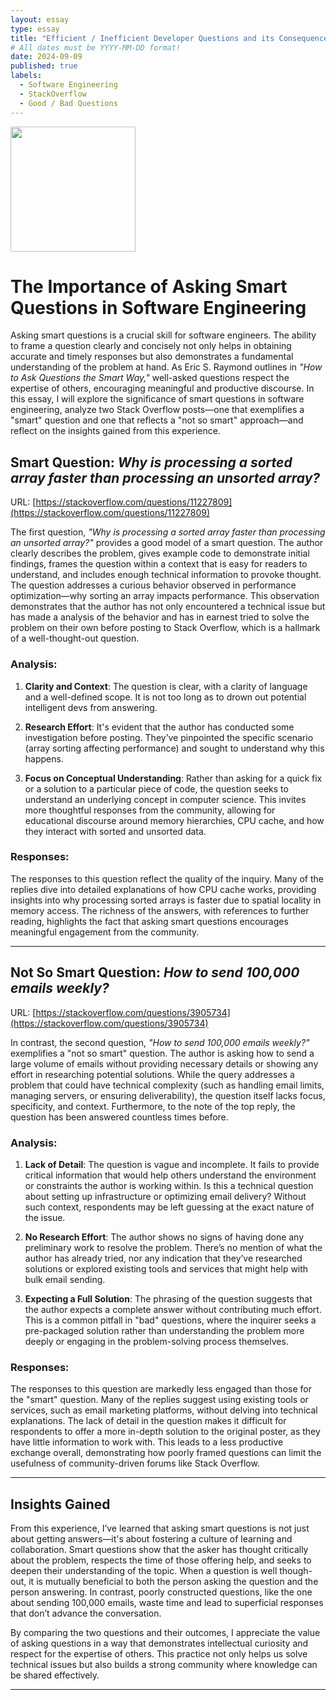 ```yaml
---
layout: essay
type: essay
title: "Efficient / Inefficient Developer Questions and its Consequences"
# All dates must be YYYY-MM-DD format!
date: 2024-09-09
published: true
labels:
  - Software Engineering
  - StackOverflow
  - Good / Bad Questions
---
```


<img width="200px" class="rounded float-start pe-4" src="https://static-00.iconduck.com/assets.00/stack-overflow-icon-2048x2048-7ohycn5z.png">

# The Importance of Asking Smart Questions in Software Engineering

Asking smart questions is a crucial skill for software engineers. The ability to frame a question clearly and concisely not only helps in obtaining accurate and timely responses but also demonstrates a fundamental understanding of the problem at hand. As Eric S. Raymond outlines in *"How to Ask Questions the Smart Way,"* well-asked questions respect the expertise of others, encouraging meaningful and productive discourse. In this essay, I will explore the significance of smart questions in software engineering, analyze two Stack Overflow posts—one that exemplifies a "smart" question and one that reflects a "not so smart" approach—and reflect on the insights gained from this experience.

## Smart Question: *Why is processing a sorted array faster than processing an unsorted array?*
URL: [https://stackoverflow.com/questions/11227809](https://stackoverflow.com/questions/11227809)

The first question, *"Why is processing a sorted array faster than processing an unsorted array?"* provides a good model of a smart question. The author clearly describes the problem, gives example code to demonstrate initial findings, frames the question within a context that is easy for readers to understand, and includes enough technical information to provoke thought. The question addresses a curious behavior observed in performance optimization—why sorting an array impacts performance. This observation demonstrates that the author has not only encountered a technical issue but has made a analysis of the behavior and has in earnest tried to solve the problem on their own before posting to Stack Overflow, which is a hallmark of a well-thought-out question.

### Analysis:
1. **Clarity and Context**: The question is clear, with a clarity of language and a well-defined scope. It is not too long as to drown out potential intelligent devs from answering.
   
2. **Research Effort**: It's evident that the author has conducted some investigation before posting. They’ve pinpointed the specific scenario (array sorting affecting performance) and sought to understand why this happens.

3. **Focus on Conceptual Understanding**: Rather than asking for a quick fix or a solution to a particular piece of code, the question seeks to understand an underlying concept in computer science. This invites more thoughtful responses from the community, allowing for educational discourse around memory hierarchies, CPU cache, and how they interact with sorted and unsorted data.

### Responses:
The responses to this question reflect the quality of the inquiry. Many of the replies dive into detailed explanations of how CPU cache works, providing insights into why processing sorted arrays is faster due to spatial locality in memory access. The richness of the answers, with references to further reading, highlights the fact that asking smart questions encourages meaningful engagement from the community.

---

## Not So Smart Question: *How to send 100,000 emails weekly?*
URL: [https://stackoverflow.com/questions/3905734](https://stackoverflow.com/questions/3905734)

In contrast, the second question, *"How to send 100,000 emails weekly?"* exemplifies a "not so smart" question. The author is asking how to send a large volume of emails without providing necessary details or showing any effort in researching potential solutions. While the query addresses a problem that could have technical complexity (such as handling email limits, managing servers, or ensuring deliverability), the question itself lacks focus, specificity, and context. Furthermore, to the note of the top reply, the question has been answered countless times before.

### Analysis:
1. **Lack of Detail**: The question is vague and incomplete. It fails to provide critical information that would help others understand the environment or constraints the author is working within. Is this a technical question about setting up infrastructure or optimizing email delivery? Without such context, respondents may be left guessing at the exact nature of the issue.
   
2. **No Research Effort**: The author shows no signs of having done any preliminary work to resolve the problem. There’s no mention of what the author has already tried, nor any indication that they’ve researched solutions or explored existing tools and services that might help with bulk email sending.

3. **Expecting a Full Solution**: The phrasing of the question suggests that the author expects a complete answer without contributing much effort. This is a common pitfall in "bad" questions, where the inquirer seeks a pre-packaged solution rather than understanding the problem more deeply or engaging in the problem-solving process themselves.

### Responses:
The responses to this question are markedly less engaged than those for the "smart" question. Many of the replies suggest using existing tools or services, such as email marketing platforms, without delving into technical explanations. The lack of detail in the question makes it difficult for respondents to offer a more in-depth solution to the original poster, as they have little information to work with. This leads to a less productive exchange overall, demonstrating how poorly framed questions can limit the usefulness of community-driven forums like Stack Overflow.

---

## Insights Gained

From this experience, I’ve learned that asking smart questions is not just about getting answers—it's about fostering a culture of learning and collaboration. Smart questions show that the asker has thought critically about the problem, respects the time of those offering help, and seeks to deepen their understanding of the topic. When a question is well though-out, it is mutually beneficial to both the person asking the question and the person answering. In contrast, poorly constructed questions, like the one about sending 100,000 emails, waste time and lead to superficial responses that don’t advance the conversation.

By comparing the two questions and their outcomes, I appreciate the value of asking questions in a way that demonstrates intellectual curiosity and respect for the expertise of others. This practice not only helps us solve technical issues but also builds a strong community where knowledge can be shared effectively.

---



